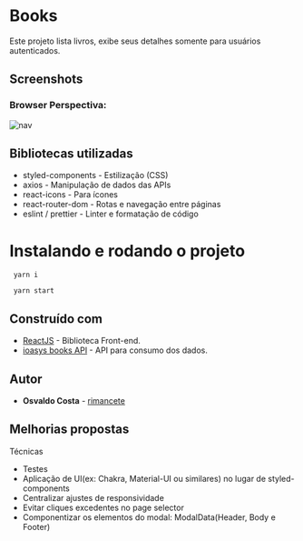 
# Books

Este projeto lista livros, exibe seus detalhes somente para usuários autenticados.

## Screenshots

### Browser Perspectiva:
![nav](./docs/nav.gif)

## Bibliotecas utilizadas

- styled-components - Estilização (CSS)
- axios - Manipulação de dados das APIs
- react-icons - Para ícones
- react-router-dom - Rotas e navegação entre páginas
- eslint / prettier - Linter e formatação de código

# Instalando e rodando o projeto

```
 yarn i
```

```
 yarn start
```
## Construído com

- [ReactJS](https://pt-br.reactjs.org/) - Biblioteca Front-end.
- [ioasys books API](https://books.ioasys.com.br/api/docs/) - API para consumo dos dados.

## Autor

- **Osvaldo Costa** - [rimancete](https://github.com/rimancete)

## Melhorias propostas

Técnicas
- Testes
- Aplicação de UI(ex: Chakra, Material-UI ou similares) no lugar de styled-components
- Centralizar ajustes de responsividade
- Evitar cliques excedentes no page selector
- Componentizar os elementos do modal: ModalData(Header, Body e Footer)
